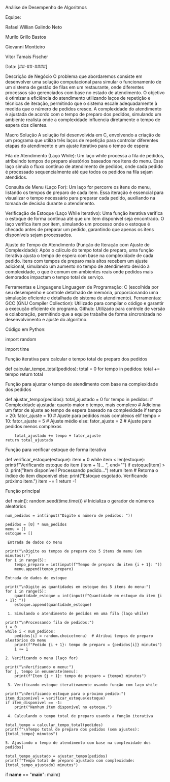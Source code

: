 Análise de Desempenho de Algoritmos

Equipe:

Rafael Willian Galindo Neto

Murilo Grillo Bastos

Giovanni Montteiro

Vitor Tamais Fischer

Data: [##-##-####]

Descrição de Negócio
O problema que abordaremos consiste em desenvolver uma solução computacional para simular o funcionamento de um sistema de gestão de filas em um restaurante, onde diferentes processos são gerenciados com base no estado de atendimento. O objetivo é otimizar a eficiência do atendimento utilizando laços de repetição e técnicas de iteração, permitindo que o sistema escale adequadamente à medida que o número de pedidos cresce. A complexidade do atendimento é ajustada de acordo com o tempo de preparo dos pedidos, simulando um ambiente realista onde a complexidade influencia diretamente o tempo de espera dos clientes.

Macro Solução
A solução foi desenvolvida em C, envolvendo a criação de um programa que utiliza três laços de repetição para controlar diferentes etapas do atendimento e um ajuste iterativo para o tempo de espera:

Fila de Atendimento (Laço While): Um laço while processa a fila de pedidos, atribuindo tempos de preparo aleatórios baseados nos itens do menu. Esse laço simula o fluxo contínuo de atendimento de pedidos, onde cada pedido é processado sequencialmente até que todos os pedidos na fila sejam atendidos.

Consulta de Menu (Laço For): Um laço for percorre os itens do menu, listando os tempos de preparo de cada item. Essa iteração é essencial para visualizar o tempo necessário para preparar cada pedido, auxiliando na tomada de decisão durante o atendimento.

Verificação de Estoque (Laço While Iterativo): Uma função iterativa verifica o estoque de forma contínua até que um item disponível seja encontrado. O laço verifica item por item, simulando um processo onde o estoque é checado antes de preparar um pedido, garantindo que apenas os itens disponíveis sejam processados.

Ajuste de Tempo de Atendimento (Função de Iteração com Ajuste de Complexidade): Após o cálculo do tempo total de preparo, uma função iterativa ajusta o tempo de espera com base na complexidade de cada pedido. Itens com tempos de preparo mais altos recebem um ajuste adicional, simulando um aumento no tempo de atendimento devido à complexidade, o que é comum em ambientes reais onde pedidos mais demorados impactam o tempo total de serviço.

Ferramentas e Linguagens
Linguagem de Programação: C (escolhida por seu desempenho e controle detalhado de memória, proporcionando uma simulação eficiente e detalhada do sistema de atendimento).
Ferramentas:
GCC (GNU Compiler Collection): Utilizado para compilar o código e garantir a execução eficiente do programa.
Github: Utilizado para controle de versão e colaboração, permitindo que a equipe trabalhe de forma sincronizada no desenvolvimento e ajuste do algoritmo.



Código em Python:

import random

import time

 Função iterativa para calcular o tempo total de preparo dos pedidos
 
def calcular_tempo_total(pedidos):
    total = 0
    for tempo in pedidos:
        total += tempo
    return total

Função para ajustar o tempo de atendimento com base na complexidade dos pedidos

def ajustar_tempo(pedidos):
    total_ajustado = 0
    for tempo in pedidos:
        # Complexidade ajustada: quanto maior o tempo, mais complexo
        # Adiciona um fator de ajuste ao tempo de espera baseado na complexidade
        if tempo > 20:
            fator_ajuste = 10  # Ajuste para pedidos mais complexos
        elif tempo > 10:
            fator_ajuste = 5   # Ajuste médio
        else:
            fator_ajuste = 2   # Ajuste para pedidos menos complexos

        total_ajustado += tempo + fator_ajuste
    return total_ajustado

 Função para verificar estoque de forma iterativa
 
def verificar_estoque(estoque):
    item = 0
    while item < len(estoque):
        print(f"Verificando estoque do item {item + 1}... ", end="")
        if estoque[item] > 0:
            print("Item disponível! Processando pedido...")
            return item  # Retorna o índice do item disponível
        else:
            print("Estoque esgotado. Verificando próximo item.")
        item += 1
    return -1

Função principal

def main():
    random.seed(time.time())  # Inicializa o gerador de números aleatórios

    num_pedidos = int(input("Digite o número de pedidos: "))

    pedidos = [0] * num_pedidos
    menu = []
    estoque = []

     Entrada de dados do menu
     
    print("\nDigite os tempos de preparo dos 5 itens do menu (em minutos):")
    for i in range(5):
        tempo_preparo = int(input(f"Tempo de preparo do item {i + 1}: "))
        menu.append(tempo_preparo)

    Entrada de dados do estoque
    
    print("\nDigite as quantidades em estoque dos 5 itens do menu:")
    for i in range(5):
        quantidade_estoque = int(input(f"Quantidade em estoque do item {i + 1}: "))
        estoque.append(quantidade_estoque)

     1. Simulando o atendimento de pedidos em uma fila (laço while)
     
    print("\nProcessando fila de pedidos:")
    i = 0
    while i < num_pedidos:
        pedidos[i] = random.choice(menu)  # Atribui tempos de preparo aleatórios do menu
        print(f"Pedido {i + 1}: tempo de preparo = {pedidos[i]} minutos")
        i += 1

    2. Verificando o menu (laço for)
    
    print("\nVerificando o menu:")
    for j, tempo in enumerate(menu):
        print(f"Item {j + 1}: tempo de preparo = {tempo} minutos")

     3. Verificando estoque iterativamente usando função com laço while
     
    print("\nVerificando estoque para o próximo pedido:")
    item_disponivel = verificar_estoque(estoque)
    if item_disponivel == -1:
        print("Nenhum item disponível no estoque.")

     4. Calculando o tempo total de preparo usando a função iterativa
     
    total_tempo = calcular_tempo_total(pedidos)
    print(f"\nTempo total de preparo dos pedidos (sem ajustes): {total_tempo} minutos")

    5. Ajustando o tempo de atendimento com base na complexidade dos pedidos]
    
    total_tempo_ajustado = ajustar_tempo(pedidos)
    print(f"Tempo total de preparo ajustado com complexidade: {total_tempo_ajustado} minutos")

if __name__ == "__main__":
    main()


